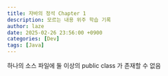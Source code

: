 ```yaml
---
title: 자바의 정석 Chapter 1
description: 모르는 내용 위주 학습 기록
author: laze
date: 2025-02-26 23:56:00 +0900
categories: [Dev]
tags: [Java]
---
```

하나의 소스 파일에 둘 이상의 public class 가 존재할 수 없음
